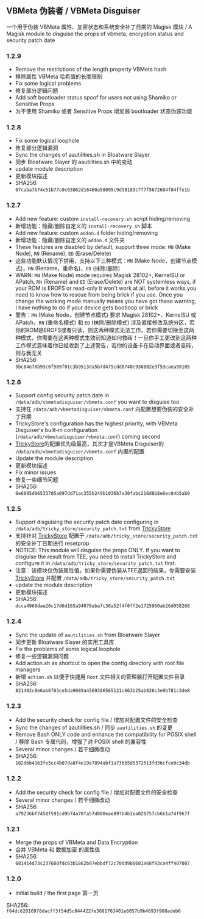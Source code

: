 ## VBMeta 伪装者 / VBMeta Disguiser

一个用于伪装 VBMeta 属性、加密状态和系统安全补丁日期的 Magisk 模块
/ A Magisk module to disguise the props of vbmeta, encryption status and security patch date

### 1.2.9

- Remove the restrictions of the length property VBMeta hash
- 移除属性 VBMeta 哈希值的长度限制
- Fix some logical problems
- 修复部分逻辑问题
- Add soft bootloader status spoof for users not using Shamiko or Sensitive Props
- 为不使用 Shamiko 或者 Sensitive Props 增加弱 bootloader 状态伪装功能

### 1.2.8

- Fix some logical loophole
- 修复部分逻辑漏洞
- Sync the changes of aautilities.sh in Bloatware Slayer
- 同步 Bloatware Slayer 的 aautilities.sh 中的变动
- update module description
- 更新模块描述
- SHA256: `07caba7b74c51b77c0c03862d16460a58095c9d98183c7f7f5672684f04ffe1b`

### 1.2.7

- Add new feature: custom `install-recovery.sh` script hiding/removing
- 新增功能：隐藏/删除自定义的 `install-recovery.sh` 脚本
- Add new feature: custom `addon.d` folder hiding/removing
- 新增功能：隐藏/删除自定义的 `addon.d` 文件夹
- These features are disabled by default, support three mode: `MN` (Make Node), `RN` (Rename), `ED` (Erase/Delete) 
- 这些功能默认情况下禁用，支持以下三种模式：`MN` (Make Node，创建节点模式)，`RN` (Rename，重命名)，`ED` (抹除/删除)
- WARN: `MN` (Make Node) mode requires Magisk 28102+, KernelSU or APatch, `RN` (Rename) and `ED` (Erase/Delete) are NOT systemless ways, if your ROM is EROFS or read-only it won't work at all, before it works you need to know how to rescue from being brick if you use. Once you change the working mode manually means you have got these warning, I have nothing to do if your device gets bootloop or brick
- 警告：`MN` (Make Node，创建节点模式) 要求 Magisk 28102+、KernelSU 或 APatch，`RN` (重命名模式) 和 `ED` (抹除/删除模式) 涉及直接修改系统分区，若你的ROM是EROFS或者只读，则这两种模式无法工作。若你需要切换至这两种模式，你需要在这两种模式生效前知道如何救砖！一旦你手工更改到这两种工作模式意味着你已经收到了上述警告，若你的设备卡在启动界面或者变砖，则与我无关
- SHA256: `5bc84e78b93c0f509f01c3b9513da5b7d475cdd8740c936882e3f53caea99105`

### 1.2.6

- Support config security patch date in `/data/adb/vbmetadisguiser/vbmeta.conf` you want to disguise too
- 支持在 `/data/adb/vbmetadisguiser/vbmeta.conf` 内配置想要伪装的安全补丁日期
- TrickyStore's configuration has the highest priority, with VBMeta Disguiser's built-in configuration (`/data/adb/vbmetadisguiser/vbmeta.conf`) coming second
- [TrickyStore](https://github.com/5ec1cff/TrickyStore)的配置优先级最高，其次才是VBMeta Disguiser的 `/data/adb/vbmetadisguiser/vbmeta.conf` 内置的配置
- Update the module description
- 更新模块描述
- Fix minor issues
- 修复一些细节问题
- SHA256: `6e6895d06533705a097dd71ac355b249b1036b7a30fabc216d8b8e6ec04b5ab0`

### 1.2.5

- Support disguising the security patch date configuring in `/data/adb/tricky_store/security_patch.txt` from [TrickyStore](https://github.com/5ec1cff/TrickyStore)
- 支持针对 [TrickyStore](https://github.com/5ec1cff/TrickyStore) 配置于 `/data/adb/tricky_store/security_patch.txt` 的安全补丁日期进行 resetprop
- NOTICE: This module will disguise the props ONLY. If you want to disguise the result from TEE, you need to install TrickyStore and configure it in `/data/adb/tricky_store/security_patch.txt` first.
- 注意：该模块仅伪装属性值。如果你需要伪装从TEE返回的结果，你需要安装 [TrickyStore](https://github.com/5ec1cff/TrickyStore) 并配置 `/data/adb/tricky_store/security_patch.txt`
- update the module description
- 更新模块描述
- SHA256: `dcca4968dae26c17d6d165a94078eba7c38a52f4f0ff2e1725960ab26d058268`

### 1.2.4

- Sync the update of `aautilities.sh` from Bloatware Slayer
- 同步更新 Bloatware Slayer 的实用工具库
- Fix the problems of some logical loophole
- 修复一些逻辑漏洞问题
- Add action.sh as shortcut to open the config directory with root file managers
- 新增 `action.sh` 以便于快捷用 `Root` 文件相关的管理器打开配置文件目录
- SHA256: `821402c8e6ab6f63ce5da9089a4569386565121c663b25ab826c3e9b781c3de8`

### 1.2.3

- Add the security check for config file / 增加对配置文件的安全检查
- Sync the changes of aautilities.sh / 同步 `aautilities.sh` 的变更
- Remove Bash ONLY code and enhance the compatibility for POSIX shell / 移除 Bash 专属代码，增强了对 POSIX shell 的兼容性
- Several minor changes / 若干细微改动
- SHA256: `102d6b4163fe5cc4b07da8f4e19e7894abf1a736b5d5372513fd36cfce0c34db`

### 1.2.2

- Add the security check for config file / 增加对配置文件的安全检查
- Several minor changes / 若干细微改动
- SHA256: `a79236bf7458f591cd9b74a78fa57d800eae897b4b1ea020757cb6b1a74f967f`

### 1.2.1
- Merge the props of VBMeta and Data Encryption
- 合并 VBMeta 和 数据加密 的属性值
- SHA256: `681414d73c237680fdc83b1862b97ebbdf72c70dd9b6681a68f93ca4ff407007`

### 1.2.0
- Initial build / the first page
  第一页

SHA256: `f64dc62016978dacff3f54d5c044422fe3681763401e6057b9b4693f968adeb6`
